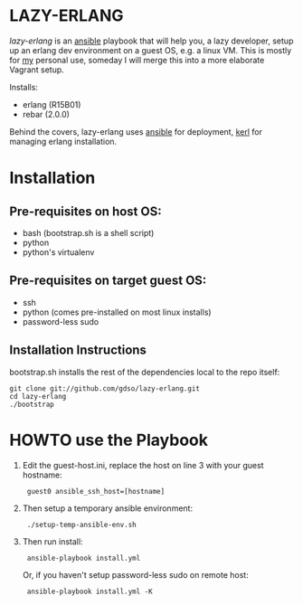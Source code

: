 LAZY-ERLANG
===========
*lazy-erlang* is an [ansible](http://ansible.cc) playbook that will help you, a lazy developer, 
setup up an erlang dev environment on a guest OS, e.g. a linux VM.
This is mostly for [my](http://github.com/gdso) personal use, someday I will merge this into a more 
elaborate Vagrant setup.
 
Installs:
  - erlang (R15B01)
  - rebar (2.0.0)

Behind the covers, lazy-erlang uses [ansible](http://ansible.cc) for deployment, 
[kerl](https://github.com/spawngrid/kerl) for managing erlang installation.

# Installation

## Pre-requisites on host OS:
  - bash (bootstrap.sh is a shell script)
  - python
  - python's virtualenv

## Pre-requisites on target guest OS:
  - ssh
  - python (comes pre-installed on most linux installs)
  - password-less sudo

## Installation Instructions
bootstrap.sh installs the rest of the dependencies local to the repo itself:

    git clone git://github.com/gdso/lazy-erlang.git
    cd lazy-erlang
    ./bootstrap
    
# HOWTO use the Playbook

1. Edit the guest-host.ini, replace the host on line 3 with your guest hostname:
 
        guest0 ansible_ssh_host=[hostname]
        
2. Then setup a temporary ansible environment:

        ./setup-temp-ansible-env.sh

3. Then run install:
    
        ansible-playbook install.yml

   Or, if you haven't setup password-less sudo on remote host:
        
        ansible-playbook install.yml -K
    

  


